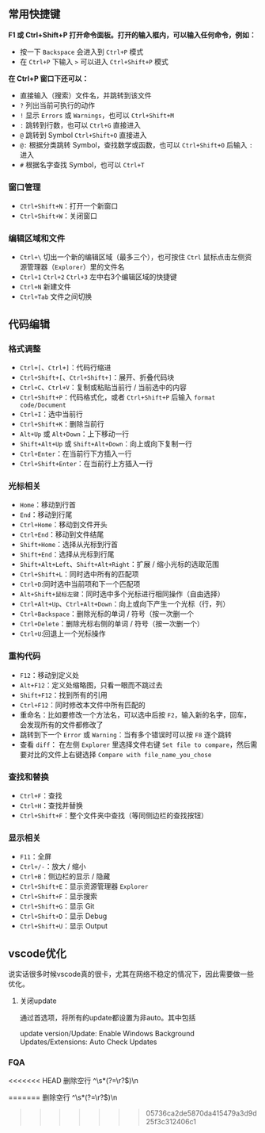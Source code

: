 ## 常用快捷键

**F1 或 Ctrl+Shift+P 打开命令面板。打开的输入框内，可以输入任何命令，例如：**

- 按一下 `Backspace` 会进入到 `Ctrl+P` 模式
- 在 `Ctrl+P` 下输入 `>` 可以进入 `Ctrl+Shift+P` 模式

**在 Ctrl+P 窗口下还可以：**

- 直接输入（搜索）文件名，并跳转到该文件
-  `?` 列出当前可执行的动作
-  `!` 显示 `Errors` 或 `Warnings`，也可以 `Ctrl+Shift+M` 
-  `:` 跳转到行数，也可以 `Ctrl+G` 直接进入
-  `@` 跳转到 Symbol `Ctrl+Shift+O` 直接进入
-  `@:` 根据分类跳转 Symbol，查找数学或函数，也可以 `Ctrl+Shift+O` 后输入 `:` 进入
-  `#` 根据名字查找 Symbol，也可以 `Ctrl+T` 

### 窗口管理

-  `Ctrl+Shift+N`：打开一个新窗口
-  `Ctrl+Shift+W`：关闭窗口

### 编辑区域和文件

-  `Ctrl+\` 切出一个新的编辑区域（最多三个），也可按住 `Ctrl` 鼠标点击左侧资源管理器（`Explorer`）里的文件名
-  `Ctrl+1` `Ctrl+2` `Ctrl+3` 左中右3个编辑区域的快捷键
-  `Ctrl+N` 新建文件
-  `Ctrl+Tab` 文件之间切换

## 代码编辑

### 格式调整

-  `Ctrl+[`、`Ctrl+]`：代码行缩进
-  `Ctrl+Shift+[`、`Ctrl+Shift+]`：展开、折叠代码块
-  `Ctrl+C`、`Ctrl+V`：复制或粘贴当前行 / 当前选中的内容
-  `Ctrl+Shift+P`：代码格式化，或者 `Ctrl+Shift+P` 后输入 `format code/Document` 
-  `Ctrl+I`：选中当前行
-  `Ctrl+Shift+K`：删除当前行
-  `Alt+Up` 或 `Alt+Down`：上下移动一行
-  `Shift+Alt+Up` 或 `Shift+Alt+Down`：向上或向下复制一行
-  `Ctrl+Enter`：在当前行下方插入一行
-  `Ctrl+Shift+Enter`：在当前行上方插入一行

### 光标相关

-  `Home`：移动到行首
-  `End`：移动到行尾
-  `Ctrl+Home`：移动到文件开头
-  `Ctrl+End`：移动到文件结尾
-  `Shift+Home`：选择从光标到行首
-  `Shift+End`：选择从光标到行尾
-  `Shift+Alt+Left`、`Shift+Alt+Right`：扩展 / 缩小光标的选取范围
-  `Ctrl+Shift+L`：同时选中所有的匹配项
-  `Ctrl+D`:同时选中当前项和下一个匹配项
-  `Alt+Shift+鼠标左键`：同时选中多个光标进行相同操作（自由选择）
-  `Ctrl+Alt+Up`、`Ctrl+Alt+Down`：向上或向下产生一个光标（行，列）
-  `Ctrl+Backspace`：删除光标的单词 / 符号（按一次删一个
-  `Ctrl+Delete`：删除光标右侧的单词 / 符号（按一次删一个）
-  `Ctrl+U`:回退上一个光标操作

### 重构代码

-  `F12`：移动到定义处
-  `Alt+F12`：定义处缩略图，只看一眼而不跳过去
-  `Shift+F12`：找到所有的引用
-  `Ctrl+F12`：同时修改本文件中所有匹配的
- 重命名：比如要修改一个方法名，可以选中后按 `F2`，输入新的名字，回车，会发现所有的文件都修改了
- 跳转到下一个 `Error` 或 `Warning`：当有多个错误时可以按 `F8` 逐个跳转
- 查看 `diff`： 在左侧 `Explorer` 里选择文件右键 `Set file to compare`，然后需要对比的文件上右键选择 `Compare with file_name_you_chose` 

### 查找和替换

-  `Ctrl+F`：查找
-  `Ctrl+H`：查找并替换
-  `Ctrl+Shift+F`：整个文件夹中查找（等同侧边栏的查找按钮）

### 显示相关

-  `F11`：全屏
-  `Ctrl+/-`：放大 / 缩小
-  `Ctrl+B`：侧边栏的显示 / 隐藏
-  `Ctrl+Shift+E`：显示资源管理器 `Explorer` 
-  `Ctrl+Shift+F`：显示搜索
-  `Ctrl+Shift+G`：显示 Git
-  `Ctrl+Shift+D`：显示 Debug
-  `Ctrl+Shift+U`：显示 Output

## vscode优化

说实话很多时候vscode真的很卡，尤其在网络不稳定的情况下，因此需要做一些优化。

1. 关闭update

   通过首选项，将所有的update都设置为非auto。其中包括

   update version/Update: Enable Windows Background Updates/Extensions: Auto Check Updates

### FQA

<<<<<<< HEAD
删除空行  ^\s*(?=\r?$)\n

=======
删除空行  ^\s*(?=\r?$)\n
>>>>>>> 05736ca2de5870da415479a3d9d25f3c312406c1
